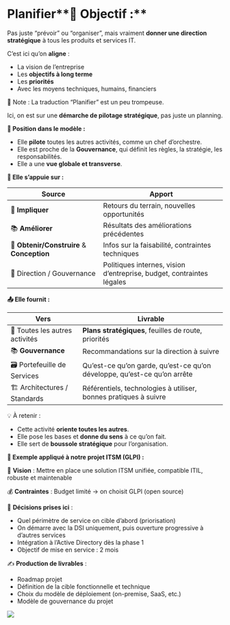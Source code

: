 # Planifier**🎯 Objectif :**

Pas juste “prévoir” ou “organiser”, mais vraiment **donner une direction stratégique** à tous les produits et services IT.

C’est ici qu’on **aligne** :

- La vision de l’entreprise
- Les **objectifs à long terme**
- Les **priorités**
- Avec les moyens techniques, humains, financiers

📝 Note : La traduction “Planifier” est un peu trompeuse.

Ici, on est sur une **démarche de pilotage stratégique**, pas juste un planning.

**📍 Position dans le modèle :**

- Elle **pilote** toutes les autres activités, comme un chef d’orchestre.
- Elle est proche de la **Gouvernance**, qui définit les règles, la stratégie, les responsabilités.
- Elle a une **vue globale et transverse**.



**🧩 Elle s’appuie sur :**

| **Source** | **Apport** |
|--|--|
| 📢 **Impliquer** | Retours du terrain, nouvelles opportunités |
| 📚 **Améliorer** | Résultats des améliorations précédentes |
| 🧱 **Obtenir/Construire** & **Conception** | Infos sur la faisabilité, contraintes techniques |
| 📃 Direction / Gouvernance | Politiques internes, vision d’entreprise, budget, contraintes légales |



**📤 Elle fournit :**

| **Vers** | **Livrable** |
|--|--|
| 🚀 Toutes les autres activités | **Plans stratégiques**, feuilles de route, priorités |
| 📚 **Gouvernance** | Recommandations sur la direction à suivre |
| 🗃️ Portefeuille de Services | Qu’est-ce qu’on garde, qu’est-ce qu’on développe, qu’est-ce qu’on arrête |
| 🏗️ Architectures / Standards | Référentiels, technologies à utiliser, bonnes pratiques à suivre |



💡 À retenir :

- Cette activité **oriente toutes les autres**.
- Elle pose les bases et **donne du sens** à ce qu’on fait.
- Elle sert de **boussole stratégique** pour l’organisation.

**🧪 Exemple appliqué à notre projet ITSM (GLPI) :**

🎯 **Vision** : Mettre en place une solution ITSM unifiée, compatible ITIL, robuste et maintenable



💰 **Contraintes** : Budget limité → on choisit GLPI (open source)



🧭 **Décisions prises ici** :

- Quel périmètre de service on cible d’abord (priorisation)
- On démarre avec la DSI uniquement, puis ouverture progressive à d’autres services
- Intégration à l’Active Directory dès la phase 1
- Objectif de mise en service : 2 mois



✍️ **Production de livrables** :

- Roadmap projet
- Définition de la cible fonctionnelle et technique
- Choix du modèle de déploiement (on-premise, SaaS, etc.)
- Modèle de gouvernance du projet



![](../../../media/Cours-Intro-ITIL4-V2-Planifier-image1.png)


